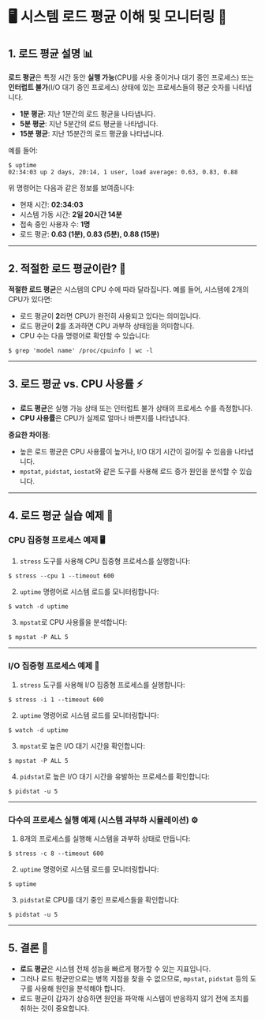 # 🖥️ 시스템 로드 평균 이해 및 모니터링 🚀

## 1. 로드 평균 설명 📊

**로드 평균**은 특정 시간 동안 **실행 가능**(CPU를 사용 중이거나 대기 중인 프로세스) 또는 **인터럽트 불가**(I/O 대기 중인 프로세스) 상태에 있는 프로세스들의 평균 숫자를 나타냅니다.

- **1분 평균**: 지난 1분간의 로드 평균을 나타냅니다.
- **5분 평균**: 지난 5분간의 로드 평균을 나타냅니다.
- **15분 평균**: 지난 15분간의 로드 평균을 나타냅니다.

예를 들어:

```
$ uptime
02:34:03 up 2 days, 20:14, 1 user, load average: 0.63, 0.83, 0.88
```

위 명령어는 다음과 같은 정보를 보여줍니다:
- 현재 시간: **02:34:03**
- 시스템 가동 시간: **2일 20시간 14분**
- 접속 중인 사용자 수: **1명**
- 로드 평균: **0.63 (1분), 0.83 (5분), 0.88 (15분)**

---

## 2. 적절한 로드 평균이란? 🤔

**적절한 로드 평균**은 시스템의 CPU 수에 따라 달라집니다. 예를 들어, 시스템에 2개의 CPU가 있다면:
- 로드 평균이 **2**라면 CPU가 완전히 사용되고 있다는 의미입니다.
- 로드 평균이 **2**를 초과하면 CPU 과부하 상태임을 의미합니다.
- CPU 수는 다음 명령어로 확인할 수 있습니다:

```
$ grep 'model name' /proc/cpuinfo | wc -l
```

---

## 3. 로드 평균 vs. CPU 사용률 ⚡

- **로드 평균**은 실행 가능 상태 또는 인터럽트 불가 상태의 프로세스 수를 측정합니다.
- **CPU 사용률**은 CPU가 실제로 얼마나 바쁜지를 나타냅니다.

**중요한 차이점**:
- 높은 로드 평균은 CPU 사용률이 높거나, I/O 대기 시간이 길어질 수 있음을 나타냅니다.
- `mpstat`, `pidstat`, `iostat`와 같은 도구를 사용해 로드 증가 원인을 분석할 수 있습니다.

---

## 4. 로드 평균 실습 예제 🧪

### CPU 집중형 프로세스 예제 🖥️

1. `stress` 도구를 사용해 CPU 집중형 프로세스를 실행합니다:

```
$ stress --cpu 1 --timeout 600
```

2. `uptime` 명령어로 시스템 로드를 모니터링합니다:

```
$ watch -d uptime
```

3. `mpstat`로 CPU 사용률을 분석합니다:

```
$ mpstat -P ALL 5
```

---

### I/O 집중형 프로세스 예제 💾

1. `stress` 도구를 사용해 I/O 집중형 프로세스를 실행합니다:

```
$ stress -i 1 --timeout 600
```

2. `uptime` 명령어로 시스템 로드를 모니터링합니다:

```
$ watch -d uptime
```

3. `mpstat`로 높은 I/O 대기 시간을 확인합니다:

```
$ mpstat -P ALL 5
```

4. `pidstat`로 높은 I/O 대기 시간을 유발하는 프로세스를 확인합니다:

```
$ pidstat -u 5
```

---

### 다수의 프로세스 실행 예제 (시스템 과부하 시뮬레이션) ⚙️

1. 8개의 프로세스를 실행해 시스템을 과부하 상태로 만듭니다:

```
$ stress -c 8 --timeout 600
```

2. `uptime` 명령어로 시스템 로드를 모니터링합니다:

```
$ uptime
```

3. `pidstat`로 CPU를 대기 중인 프로세스들을 확인합니다:

```
$ pidstat -u 5
```

---

## 5. 결론 📝

- **로드 평균**은 시스템 전체 성능을 빠르게 평가할 수 있는 지표입니다.
- 그러나 로드 평균만으로는 병목 지점을 찾을 수 없으므로, `mpstat`, `pidstat` 등의 도구를 사용해 원인을 분석해야 합니다.
- 로드 평균이 갑자기 상승하면 원인을 파악해 시스템이 반응하지 않기 전에 조치를 취하는 것이 중요합니다.
